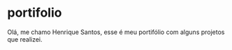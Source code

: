 # portifolio
 <p>Olá, me chamo Henrique Santos, esse é meu portifólio com alguns projetos que realizei.</p>
